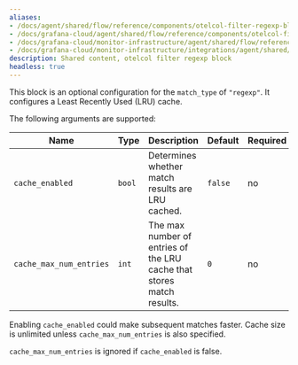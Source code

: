 ```yaml
---
aliases:
- /docs/agent/shared/flow/reference/components/otelcol-filter-regexp-block/
- /docs/grafana-cloud/agent/shared/flow/reference/components/otelcol-filter-regexp-block/
- /docs/grafana-cloud/monitor-infrastructure/agent/shared/flow/reference/components/otelcol-filter-regexp-block/
- /docs/grafana-cloud/monitor-infrastructure/integrations/agent/shared/flow/reference/components/otelcol-filter-regexp-block/
description: Shared content, otelcol filter regexp block
headless: true
---
```


This block is an optional configuration for the `match_type` of `"regexp"`.
It configures a Least Recently Used (LRU) cache.

The following arguments are supported:

Name | Type | Description | Default | Required
---- | ---- | ----------- | ------- | --------
`cache_enabled` | `bool` | Determines whether match results are LRU cached. | `false` | no
`cache_max_num_entries` | `int` | The max number of entries of the LRU cache that stores match results. | `0` | no

Enabling `cache_enabled` could make subsequent matches faster.
Cache size is unlimited unless `cache_max_num_entries` is also specified.

`cache_max_num_entries` is ignored if `cache_enabled` is false.
